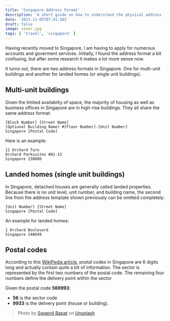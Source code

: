 ```yaml
---
title: 'Singapore Address Format'
description: 'A short guide on how to understand the physical address format in Singapore'
date: '2023-11-05T07:41:38Z'
draft: false
image: cover.jpg
tags: [ 'travel', 'singapore' ]
---
```

Having recently moved to Singapore, I am having to apply for numerous accounts and
goverment services. Initially, I found the address format a bit confusing, but after
some research it makes a lot more sense now.

It turns out, there are two address formats in Singapore. One for multi-unit buildings
and another for landed homes (or single unit buildings).

## Multi-unit buildings

Given the limited availabilty of space, the majority of housing as well as business
offices in Singapore are in high-rise buildings. They all share the same address format:

```
[Block Number] [Street Name]
(Optional Building Name) #[Floor Number]-[Unit Number]
Singapore [Postal Code]
```

Here is an example:

```
11 Orchard Turn
Orchard Parksuites #01-13
Singapore 238800
```

## Landed homes (single unit buildings)

In Singapore, detached houses are generally called landed properties. Because there is no 
unit level, unit number, and building name, the second line from the address template
shown previously can be omitted completely:

```
[Unit Number] [Street Name]
Singapore [Postal Code]
```

An example for landed homes:

```
1 Orchard Boulevard
Singapore 248649
```

## Postal codes
According to this [WikiPedia article](https://en.wikipedia.org/wiki/Postal_codes_in_Singapore),
postal codes in Singapore are 6 digits long and actually contain quite a bit of information.
The sector is represented by the first two numbers of the postal code. The remaining four numbers
define the delivery point within the sector

Given the postal code **569993**:
* **56** is the sector code
* **9933** is the delivery point (house or building).

> Photo by [Swapnil Bapat](https://unsplash.com/@deadlyvyper) on [Unsplash](https://unsplash.com/)